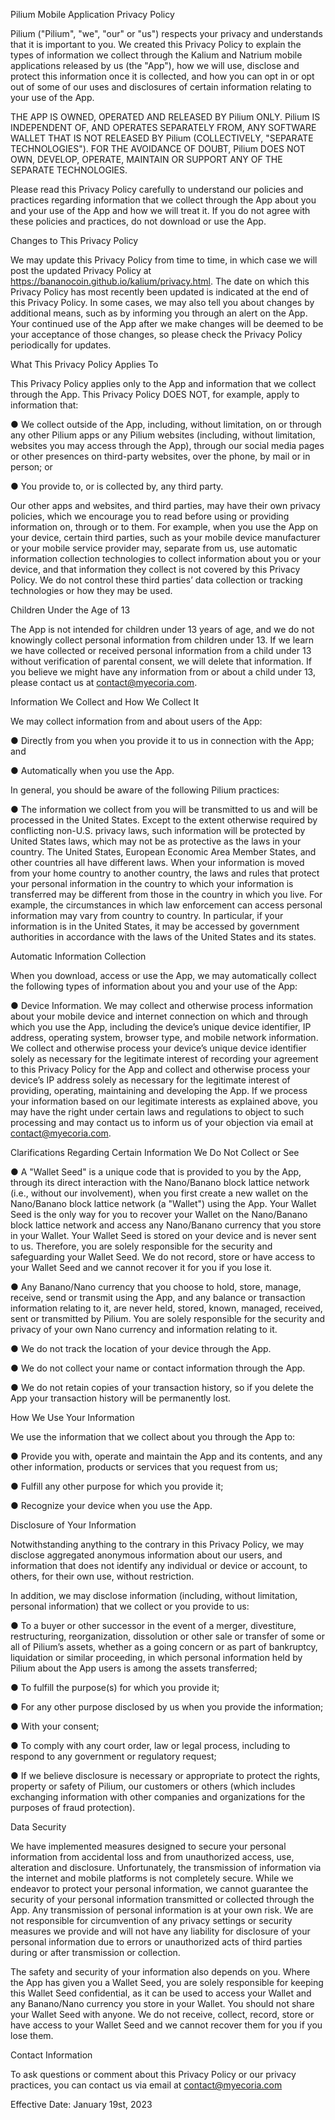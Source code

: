 Pilium Mobile Application Privacy Policy

Pilium ("Pilium", "we", "our" or "us") respects your privacy and understands that it is important to you. We created this Privacy Policy to explain the types of information we collect through the Kalium and Natrium mobile applications released by us (the "App"), how we will use, disclose and protect this information once it is collected, and how you can opt in or opt out of some of our uses and disclosures of certain information relating to your use of the App.

THE APP IS OWNED, OPERATED AND RELEASED BY Pilium ONLY. Pilium IS INDEPENDENT OF, AND OPERATES SEPARATELY FROM, ANY SOFTWARE WALLET THAT IS NOT RELEASED BY Pilium (COLLECTIVELY, "SEPARATE TECHNOLOGIES"). FOR THE AVOIDANCE OF DOUBT, Pilium DOES NOT OWN, DEVELOP, OPERATE, MAINTAIN OR SUPPORT ANY OF THE SEPARATE TECHNOLOGIES.

Please read this Privacy Policy carefully to understand our policies and practices regarding information that we collect through the App about you and your use of the App and how we will treat it. If you do not agree with these policies and practices, do not download or use the App.

Changes to This Privacy Policy

We may update this Privacy Policy from time to time, in which case we will post the updated Privacy Policy at https://bananocoin.github.io/kalium/privacy.html. The date on which this Privacy Policy has most recently been updated is indicated at the end of this Privacy Policy. In some cases, we may also tell you about changes by additional means, such as by informing you through an alert on the App. Your continued use of the App after we make changes will be deemed to be your acceptance of those changes, so please check the Privacy Policy periodically for updates.

What This Privacy Policy Applies To

This Privacy Policy applies only to the App and information that we collect through the App. This Privacy Policy DOES NOT, for example, apply to information that:

● We collect outside of the App, including, without limitation, on or through any other Pilium apps or any Pilium websites (including, without limitation, websites you may access through the App), through our social media pages or other presences on third-party websites, over the phone, by mail or in person; or

● You provide to, or is collected by, any third party.

Our other apps and websites, and third parties, may have their own privacy policies, which we encourage you to read before using or providing information on, through or to them. For example, when you use the App on your device, certain third parties, such as your mobile device manufacturer or your mobile service provider may, separate from us, use automatic information collection technologies to collect information about you or your device, and that information they collect is not covered by this Privacy Policy. We do not control these third parties’ data collection or tracking technologies or how they may be used.

Children Under the Age of 13

The App is not intended for children under 13 years of age, and we do not knowingly collect personal information from children under 13. If we learn we have collected or received personal information from a child under 13 without verification of parental consent, we will delete that information. If you believe we might have any information from or about a child under 13, please contact us at contact@myecoria.com.

Information We Collect and How We Collect It

We may collect information from and about users of the App:

● Directly from you when you provide it to us in connection with the App; and

● Automatically when you use the App.

In general, you should be aware of the following Pilium practices:

● The information we collect from you will be transmitted to us and will be processed in the United States. Except to the extent otherwise required by conflicting non-U.S. privacy laws, such information will be protected by United States laws, which may not be as protective as the laws in your country. The United States, European Economic Area Member States, and other countries all have different laws. When your information is moved from your home country to another country, the laws and rules that protect your personal information in the country to which your information is transferred may be different from those in the country in which you live. For example, the circumstances in which law enforcement can access personal information may vary from country to country. In particular, if your information is in the United States, it may be accessed by government authorities in accordance with the laws of the United States and its states.

Automatic Information Collection

When you download, access or use the App, we may automatically collect the following types of information about you and your use of the App:

● Device Information. We may collect and otherwise process information about your mobile device and internet connection on which and through which you use the App, including the device’s unique device identifier, IP address, operating system, browser type, and mobile network information. We collect and otherwise process your device’s unique device identifier solely as necessary for the legitimate interest of recording your agreement to this Privacy Policy for the App and collect and otherwise process your device’s IP address solely as necessary for the legitimate interest of providing, operating, maintaining and developing the App. If we process your information based on our legitimate interests as explained above, you may have the right under certain laws and regulations to object to such processing and may contact us to inform us of your objection via email at contact@myecoria.com.

Clarifications Regarding Certain Information We Do Not Collect or See

● A "Wallet Seed" is a unique code that is provided to you by the App, through its direct interaction with the Nano/Banano block lattice network (i.e., without our involvement), when you first create a new wallet on the Nano/Banano block lattice network (a "Wallet") using the App. Your Wallet Seed is the only way for you to recover your Wallet on the Nano/Banano block lattice network and access any Nano/Banano currency that you store in your Wallet. Your Wallet Seed is stored on your device and is never sent to us. Therefore, you are solely responsible for the security and safeguarding your Wallet Seed. We do not record, store or have access to your Wallet Seed and we cannot recover it for you if you lose it.

● Any Banano/Nano currency that you choose to hold, store, manage, receive, send or transmit using the App, and any balance or transaction information relating to it, are never held, stored, known, managed, received, sent or transmitted by Pilium. You are solely responsible for the security and privacy of your own Nano currency and information relating to it.

● We do not track the location of your device through the App.

● We do not collect your name or contact information through the App.

● We do not retain copies of your transaction history, so if you delete the App your transaction history will be permanently lost.

How We Use Your Information

We use the information that we collect about you through the App to:

● Provide you with, operate and maintain the App and its contents, and any other information, products or services that you request from us;

● Fulfill any other purpose for which you provide it;

● Recognize your device when you use the App.

Disclosure of Your Information

Notwithstanding anything to the contrary in this Privacy Policy, we may disclose aggregated anonymous information about our users, and information that does not identify any individual or device or account, to others, for their own use, without restriction.

In addition, we may disclose information (including, without limitation, personal information) that we collect or you provide to us:

● To a buyer or other successor in the event of a merger, divestiture, restructuring, reorganization, dissolution or other sale or transfer of some or all of Pilium’s assets, whether as a going concern or as part of bankruptcy, liquidation or similar proceeding, in which personal information held by Pilium about the App users is among the assets transferred;

● To fulfill the purpose(s) for which you provide it;

● For any other purpose disclosed by us when you provide the information;

● With your consent;

● To comply with any court order, law or legal process, including to respond to any government or regulatory request;

● If we believe disclosure is necessary or appropriate to protect the rights, property or safety of Pilium, our customers or others (which includes exchanging information with other companies and organizations for the purposes of fraud protection).

Data Security

We have implemented measures designed to secure your personal information from accidental loss and from unauthorized access, use, alteration and disclosure. Unfortunately, the transmission of information via the internet and mobile platforms is not completely secure. While we endeavor to protect your personal information, we cannot guarantee the security of your personal information transmitted or collected through the App. Any transmission of personal information is at your own risk. We are not responsible for circumvention of any privacy settings or security measures we provide and will not have any liability for disclosure of your personal information due to errors or unauthorized acts of third parties during or after transmission or collection.

The safety and security of your information also depends on you. Where the App has given you a Wallet Seed, you are solely responsible for keeping this Wallet Seed confidential, as it can be used to access your Wallet and any Banano/Nano currency you store in your Wallet. You should not share your Wallet Seed with anyone. We do not receive, collect, record, store or have access to your Wallet Seed and we cannot recover them for you if you lose them.

Contact Information

To ask questions or comment about this Privacy Policy or our privacy practices, you can contact us via email at contact@myecoria.com

Effective Date: January 19st, 2023
